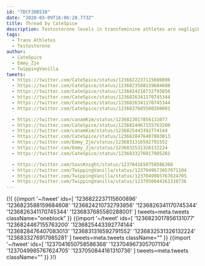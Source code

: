 ```yaml
---
id: "7DCF2DB538"
date: "2020-03-09T16:06:28.773Z"
title: Thread by CateSpice
description: Testosterone levels in transfeminine athletes are negligible.
tags:
  - Trans Athletes
  - Testosterone
author:
  - CateSpice
  - Emmy_Zje
  - TwippingVanilla
tweets:
  - https://twitter.com/CateSpice/status/1236822237115600896
  - https://twitter.com/CateSpice/status/1236823588159684608
  - https://twitter.com/CateSpice/status/1236824210732793856
  - https://twitter.com/CateSpice/status/1236826341170745344
  - https://twitter.com/CateSpice/status/1236826341170745344
  - https://twitter.com/CateSpice/status/1236837685580288001

  - https://twitter.com/canamKim/status/1236823017856131077
  - https://twitter.com/CateSpice/status/1236824467155763200
  - https://twitter.com/canamKim/status/1236825443392774144
  - https://twitter.com/CateSpice/status/1236828476407083013
  - https://twitter.com/Emmy_Zje/status/1236831316592791552
  - https://twitter.com/Emmy_Zje/status/1236832531326132224
  - https://twitter.com/CateSpice/status/1236833276917985281

  - https://twitter.com/SassKnight/status/1237041650758586368
  - https://twitter.com/TwippingVanilla/status/1237049673057071104
  - https://twitter.com/TwippingVanilla/status/1237049985767624705
  - https://twitter.com/TwippingVanilla/status/1237050844161310736
---
```

{!{
  {{import '~/tweet' ids=[
    '1236822237115600896'
    '1236823588159684608'
    '1236824210732793856'
    '1236826341170745344'
    '1236826341170745344'
    '1236837685580288001'
  ] tweets=meta.tweets className="oneblock" }}
  {{import '~/tweet' ids=[
    '1236823017856131077'
    '1236824467155763200'
    '1236825443392774144'
    '1236828476407083013'
    '1236831316592791552'
    '1236832531326132224'
    '1236833276917985281'
  ] tweets=meta.tweets className="" }}
  {{import '~/tweet' ids=[
    '1237041650758586368'
    '1237049673057071104'
    '1237049985767624705'
    '1237050844161310736'
  ] tweets=meta.tweets className="" }}
}!}

